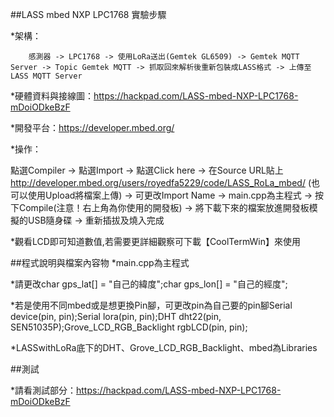 ##LASS mbed NXP LPC1768 實驗步驟

*架構：

		感測器 -> LPC1768 -> 使用LoRa送出(Gemtek GL6509) -> Gemtek MQTT Server -> Topic Gemtek MQTT -> 抓取回來解析後重新包裝成LASS格式 -> 上傳至LASS MQTT Server

*硬體資料與接線圖：https://hackpad.com/LASS-mbed-NXP-LPC1768-mDoiODkeBzF

*開發平台：https://developer.mbed.org/

*操作：


點選Compiler -> 點選Import -> 點選Click here -> 在Source URL貼上
http://developer.mbed.org/users/royedfa5229/code/LASS_RoLa_mbed/ (也可以使用Upload將檔案上傳) -> 可更改Import Name -> main.cpp為主程式 -> 按下Compile(注意！右上角為你使用的開發板) -> 將下載下來的檔案放進開發板模擬的USB隨身碟 -> 重新插拔及燒入完成

*觀看LCD即可知道數值,若需要更詳細觀察可下載【CoolTermWin】來使用

##程式說明與檔案內容物
*main.cpp為主程式

*請更改char gps_lat[] = "自己的緯度";char gps_lon[] = "自己的經度";

*若是使用不同mbed或是想更換Pin腳，可更改pin為自己要的pin腳Serial device(pin, pin);Serial lora(pin, pin);DHT dht22(pin, SEN51035P);Grove_LCD_RGB_Backlight rgbLCD(pin, pin);

*LASSwithLoRa底下的DHT、Grove_LCD_RGB_Backlight、mbed為Libraries

##測試

*請看測試部分：https://hackpad.com/LASS-mbed-NXP-LPC1768-mDoiODkeBzF